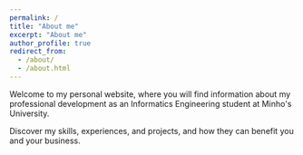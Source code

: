 ```yaml
---
permalink: /
title: "About me"
excerpt: "About me"
author_profile: true
redirect_from: 
  - /about/
  - /about.html
---
```


Welcome to my personal website, where you will find information about my professional development as an Informatics Engineering student at Minho's University.

Discover my skills, experiences, and projects, and how they can benefit you and your business.


